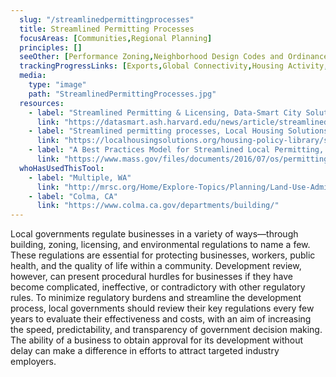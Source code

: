 ```yaml
---
  slug: "/streamlinedpermittingprocesses"
  title: Streamlined Permitting Processes
  focusAreas: [Communities,Regional Planning]
  principles: []
  seeOther: [Performance Zoning,Neighborhood Design Codes and Ordinances]
  trackingProgressLinks: [Exports,Global Connectivity,Housing Activity,Population Growth]
  media: 
    type: "image"
    path: "StreamlinedPermittingProcesses.jpg"
  resources: 
    - label: "Streamlined Permitting & Licensing, Data-Smart City Solutions"
      link: "https://datasmart.ash.harvard.edu/news/article/streamlined-permitting-licensing-599"
    - label: "Streamlined permitting processes, Local Housing Solutions"
      link: "https://localhousingsolutions.org/housing-policy-library/streamlined-permitting-processes/"
    - label: "A Best Practices Model for Streamlined Local Permitting, Massachusetts Association of Regional Planning Agencies (2007)"
      link: "https://www.mass.gov/files/documents/2016/07/os/permitting-bestpracticesguide.pdf"  
  whoHasUsedThisTool: 
    - label: "Multiple, WA"
      link: "http://mrsc.org/Home/Explore-Topics/Planning/Land-Use-Administration/Streamlining-Local-Permit-Review-Procedures.aspx"
    - label: "Colma, CA"
      link: "https://www.colma.ca.gov/departments/building/"
---
```


Local governments regulate businesses in a variety of ways—through building, zoning, licensing, and environmental regulations to name a few. These regulations are essential for protecting businesses, workers, public health, and the quality of life within a community. Development review, however, can present procedural hurdles for businesses if they have become complicated, ineffective, or contradictory with other regulatory rules. To minimize regulatory burdens and streamline the development process, local governments should review their key regulations every few years to evaluate their effectiveness and costs, with an aim of increasing the speed, predictability, and transparency of government decision making. The ability of a business to obtain approval for its development without delay can make a difference in efforts to attract targeted industry employers.
